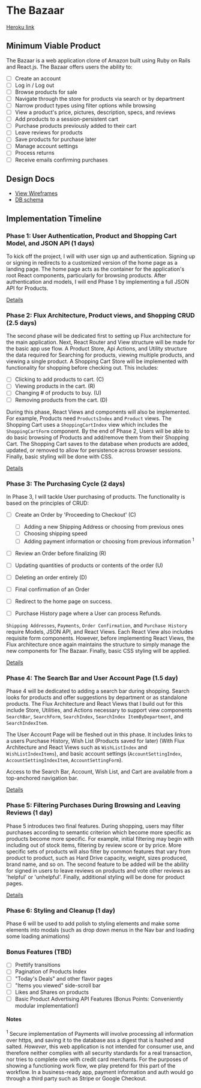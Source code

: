 # The Bazaar

[Heroku link][heroku]

[heroku]: http://the-bazaar.herokuapp.com

## Minimum Viable Product

The Bazaar is a web application clone of Amazon built using Ruby on Rails and
React.js. The Bazaar offers users the ability to:

<!-- This is a Markdown checklist. Use it to keep track of your progress! -->

- [ ] Create an account
- [ ] Log in / Log out
- [ ] Browse products for sale
- [ ] Navigate through the store for products via search or by department
- [ ] Narrow product types using filter options while browsing
- [ ] View a product's price, pictures, description, specs, and reviews
- [ ] Add products to a session-persistent cart
- [ ] Purchase products previously added to their cart
- [ ] Leave reviews for products
- [ ] Save products for purchase later
- [ ] Manage account settings
- [ ] Process returns
- [ ] Receive emails confirming purchases

## Design Docs
* [View Wireframes][view]
* [DB schema][schema]

[view]: ./docs/views.md
[schema]: ./docs/schema.md

## Implementation Timeline

### Phase 1: User Authentication, Product and Shopping Cart Model, and JSON API (1 days)

To kick off the project, I will  with user sign up and authentication. Signing up or signing in redirects to a customized version of the home page as a landing page. The home page acts as the container for the application's root React components, particularly for browsing products. After authentication and models, I will end Phase 1 by implementing a full JSON API for Products.

[Details][phase-one]

### Phase 2: Flux Architecture, Product views, and Shopping CRUD (2.5 days)

The second phase will be dedicated first to setting up Flux architecture for the main application. Next, React Router and View structure will be made for the basic app use flow. A Product Store, Api Actions, and Utility structure the data required for Searching for products, viewing multiple products, and viewing a single product. A Shopping Cart Store will be implemented with functionality for shopping before checking out. This includes:

  - [ ] Clicking to add products to cart.         (C)
  - [ ] Viewing products in the cart.             (R)
  - [ ] Changing # of products to buy.            (U)
  - [ ] Removing products from the cart.          (D)

During this phase, React Views and components will also be implemented. For example, Products need `ProductsIndex` and `Product` views. The Shopping Cart uses a `ShoppingCartIndex` view which includes the `ShoppingCartForm` component. By the end of Phase 2, Users will be able to do basic browsing of Products and add/remove them from their Shopping Cart. The Shopping Cart saves to the database when products are added, updated, or removed to allow for persistence across browser sessions. Finally, basic styling will be done with CSS.

[Details][phase-two]

### Phase 3: The Purchasing Cycle (2 days)

In Phase 3, I will tackle User purchasing of products. The functionality is based on the principles of CRUD:

  - [ ] Create an Order by 'Proceeding to Checkout'              (C)
    - [ ] Adding a new Shipping Address or choosing from previous ones
    - [ ] Choosing shipping speed
    - [ ] Adding payment information or choosing from previous information <sup>1</sup>

  - [ ] Review an Order before finalizing                        (R)
  - [ ] Updating quantities of products or contents of the order (U)
  - [ ] Deleting an order entirely                               (D)
  - [ ] Final confirmation of an Order
  - [ ] Redirect to the home page on success.

  - [ ] Purchase History page where a User can process Refunds.

  `Shipping Addresses`, `Payments`, `Order Confirmation`, and `Purchase History` require Models, JSON API, and React Views. Each React View also includes requisite form components. However, before implementing React Views, the Flux architecture once again maintains the structure to simply manage the new components for The Bazaar. Finally, basic CSS styling will be applied.

[Details][phase-three]

### Phase 4: The Search Bar and User Account Page (1.5 day)

Phase 4 will be dedicated to adding a search bar during shopping. Search looks for products and offer suggestions by department or as standalone products. The Flux Architecture and React Views that I build out for this include Store, Utilities, and Actions necessary to support view components `SearchBar`, `SearchForm`, `SearchIndex`, `SearchIndex ItemByDepartment`, and `SearchIndexItem`.

The User Account Page will be fleshed out in this phase. It includes links to a users Purchase History, Wish List (Products saved for later) (With Flux Architecture and React Views such as `WishListIndex` and `WishListIndexItems`), and basic account settings (`AccountSettingIndex`, `AccountSettingIndexItem`, `AccountSettingForm`).

Access to the Search Bar, Account, Wish List, and Cart are available from a top-anchored navigation bar.

[Details][phase-four]

### Phase 5: Filtering Purchases During Browsing and Leaving Reviews (1 day)

Phase 5 introduces two final features. During shopping, users may filter purchases according to semantic criterion which become more specific as products become more specific. For example, initial filtering may begin with including out of stock items, filtering by review score or by price. More specific sets of products will also filter by common features that vary from product to product, such as Hard Drive capacity, weight, sizes produced, brand name, and so on. The second feature to be added will be the ability for signed in users to leave reviews on products and vote other reviews as 'helpful' or 'unhelpful'. Finally, additional styling will be done for product pages.

[Details][phase-five]

### Phase 6: Styling and Cleanup (1 day)

Phase 6 will be used to add polish to styling elements and make some elements into modals (such as drop down menus in the Nav bar and loading some loading animations)

### Bonus Features (TBD)
- [ ] Prettify transitions
- [ ] Pagination of Products Index
- [ ] "Today's Deals" and other flavor pages
- [ ] "Items you viewed" side-scroll bar
- [ ] Likes and Shares on products
- [ ] Basic Product Advertising API Features (Bonus Points: Conveniently modular implementation!)

[phase-one]: ./docs/phases/phase1.md
[phase-two]: ./docs/phases/phase2.md
[phase-three]: ./docs/phases/phase3.md
[phase-four]: ./docs/phases/phase4.md
[phase-five]: ./docs/phases/phase5.md


#### Notes

<sup>1</sup> Secure implementation of Payments will involve processing all information over https, and saving it to the database ass a digest that is hashed and salted. *However*, this web application is not intended for consumer use, and therefore neither complies with all security standards for a real transaction, nor tries to complete one with credit card merchants. For the purposes of showing a functioning work flow, we play pretend for this part of the workflow. In a business-ready app, payment information and auth would go through a third party such as Stripe or Google Checkout.
